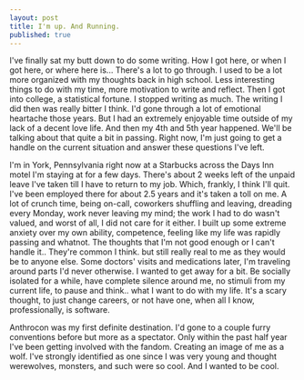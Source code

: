 ```yaml
---
layout: post
title: I'm up. And Running.
published: true
---
```

I've finally sat my butt down to do some writing. How I got here, or when I got here, or where here is... There's a lot to go through. I used to be a lot more organized with my thoughts back in high school. Less interesting things to do with my time, more motivation to write and reflect. Then I got into college, a statistical fortune. I stopped writing as much. The writing I did then was really bitter I think. I'd gone through a lot of emotional heartache those years. But I had an extremely enjoyable time outside of my lack of a decent love life. And then my 4th and 5th year happened. We'll be talking about that quite a bit in passing. Right now, I'm just going to get a handle on the current situation and answer these questions I've left.

I'm in York, Pennsylvania right now at a Starbucks across the Days Inn motel I'm staying at for a few days. There's about 2 weeks left of the unpaid leave I've taken till I have to return to my job. Which, frankly, I think I'll quit. I've been employed there for about 2.5 years and it's taken a toll on me. A lot of crunch time, being on-call, coworkers shuffling and leaving, dreading every Monday, work never leaving my mind; the work I had to do wasn't valued, and worst of all, I did not care for it either. I built up some extreme anxiety over my own ability, competence, feeling like my life was rapidly passing and whatnot. The thoughts that I'm not good enough or I can't handle it.. They're common I think. but still really real to me as they would be to anyone else. Some doctors' visits and medications later, I'm traveling around parts I'd never otherwise. I wanted to get away for a bit. Be socially isolated for a while, have complete silence around me, no stimuli from my current life, to pause and think.. what I want to do with my life. It's a scary thought, to just change careers, or not have one, when all I know, professionally, is software.

Anthrocon was my first definite destination. I'd gone to a couple furry conventions before but more as a spectator. Only within the past half year I've been getting involved with the fandom. Creating an image of me as a wolf. I've strongly identified as one since I was very young and thought werewolves, monsters, and such were so cool. And I wanted to be cool.